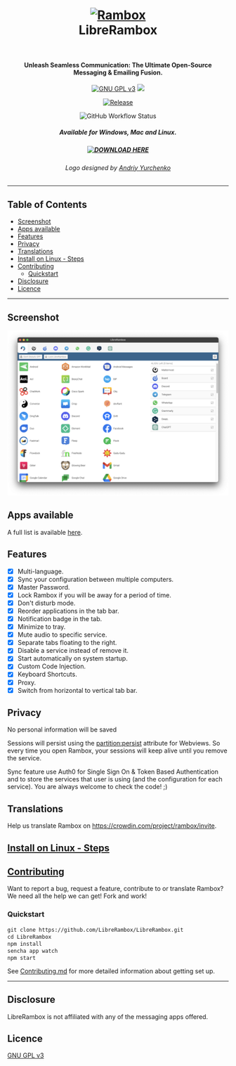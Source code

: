 <div align="center">
  <h1>
    <br />
    <a href="https://rambox.pro"><img src="./resources/Icon.png" width="256px" alt="Rambox" /></a><br />
    LibreRambox
    <br /><br/>
  </h1>

  <h4>Unleash Seamless Communication: The Ultimate Open-Source Messaging & Emailing Fusion.</h4>

  <p>
    <a href="https://www.gnu.org/licenses/gpl-3.0.en.html" target="_blank"><img src="https://img.shields.io/github/license/saenzramiro/rambox.svg" alt="GNU GPL v3" /></a>
    <a target="_blank" href="https://crowdin.com/project/rambox"><img src="https://d322cqt584bo4o.cloudfront.net/rambox/localized.svg" /></a>
  </p>
	<p>
		<a target="_blank" href="https://github.com/LibreRambox/LibreRambox/releases"> <img alt="Release" src="https://img.shields.io/github/v/release/LibreRambox/LibreRambox"></a>
	</p>
  <p>
    <img alt="GitHub Workflow Status" src="https://img.shields.io/github/actions/workflow/status/LibreRambox/LibreRambox/build.yml">
  </p>

  <h5>Available for Windows, Mac and Linux.</h5>

  <h5><a href="https://github.com/LibreRambox/LibreRambox/releases" target="_blank"><img src="https://cdn.rawgit.com/saenzramiro/rambox/gh-pages/images/img-download.svg" width="250" alt="DOWNLOAD HERE" /></a></h5>

  <h6>Logo designed by <a href="https://www.linkedin.com/in/andriyyurchenko/" target="_blank">Andriy Yurchenko</a></h6>
</div>

---

## Table of Contents

- [Screenshot](#screenshot)
- [Apps available](#apps-available)
- [Features](#features)
- [Privacy](#privacy)
- [Translations](#translations)
- [Install on Linux - Steps](#install-on-linux---steps)
- [Contributing](#contributing)
  - [Quickstart](#quickstart)
- [Disclosure](#disclosure)
- [Licence](#licence)

---

## Screenshot

![Rambox](./resources/screenshots/mac.png)

## Apps available

A full list is available [here](services.md).

## Features

- [x] Multi-language.
- [x] Sync your configuration between multiple computers.
- [x] Master Password.
- [x] Lock Rambox if you will be away for a period of time.
- [x] Don't disturb mode.
- [x] Reorder applications in the tab bar.
- [x] Notification badge in the tab.
- [x] Minimize to tray.
- [x] Mute audio to specific service.
- [x] Separate tabs floating to the right.
- [x] Disable a service instead of remove it.
- [x] Start automatically on system startup.
- [x] Custom Code Injection.
- [x] Keyboard Shortcuts.
- [x] Proxy.
- [x] Switch from horizontal to vertical tab bar.

## Privacy

No personal information will be saved

Sessions will persist using the [partition:persist](https://electronjs.org/docs/api/webview-tag#partition) attribute for Webviews.
So every time you open Rambox, your sessions will keep alive until you remove the service.

Sync feature use Auth0 for Single Sign On & Token Based Authentication and to store the services that user is using (and the configuration for each service).
You are always welcome to check the code! ;)

## Translations

Help us translate Rambox on <https://crowdin.com/project/rambox/invite>.

## [Install on Linux - Steps](https://github.com/ramboxapp/LibreRambox/wiki/Install-on-Linux)

## [Contributing](./CONTRIBUTING.md)

Want to report a bug, request a feature, contribute to or translate Rambox?
We need all the help we can get!
Fork and work!

### Quickstart

```shell
git clone https://github.com/LibreRambox/LibreRambox.git
cd LibreRambox
npm install
sencha app watch
npm start
```

See [Contributing.md](./CONTRIBUTING.md) for more detailed information about getting set up.

---

## Disclosure

LibreRambox is not affiliated with any of the messaging apps offered.

## Licence

[GNU GPL v3](https://github.com/LibreRambox/LibreRambox/blob/master/LICENSE)
